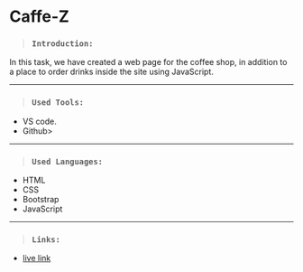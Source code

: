 # Caffe-Z
> ### `Introduction:`
 In this task, we have created a web page for the coffee shop, in addition to a place to order drinks inside the site using JavaScript.


---

> ### `Used Tools:`
+ VS code.
+ Github>
---
> ### `Used Languages:`
+ HTML
+ CSS
+ Bootstrap
+ JavaScript
---

> ### `Links:`
+ [live link](https://amrokh1996.github.io/Caffe-Z/)

